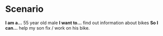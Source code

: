 # Scenario

**I am a…** 55 year old male
**I want to…** find out information about bikes
**So I can…** help my son fix / work on his bike. 
